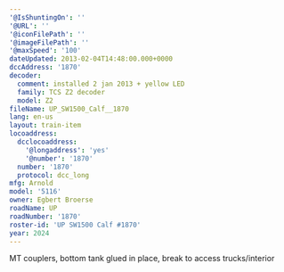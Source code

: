 ```yaml
---
'@IsShuntingOn': ''
'@URL': ''
'@iconFilePath': ''
'@imageFilePath': ''
'@maxSpeed': '100'
dateUpdated: 2013-02-04T14:48:00.000+0000
dccAddress: '1870'
decoder:
  comment: installed 2 jan 2013 + yellow LED
  family: TCS Z2 decoder
  model: Z2
fileName: UP_SW1500_Calf__1870
lang: en-us
layout: train-item
locoaddress:
  dcclocoaddress:
    '@longaddress': 'yes'
    '@number': '1870'
  number: '1870'
  protocol: dcc_long
mfg: Arnold
model: '5116'
owner: Egbert Broerse
roadName: UP
roadNumber: '1870'
roster-id: 'UP SW1500 Calf #1870'
year: 2024
---
```

MT couplers, bottom tank glued in place, break to access trucks/interior
